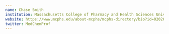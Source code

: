 ```yaml
---
name: Chase Smith
institution: Massachusetts College of Pharmacy and Health Sciences University
website: https://www.mcphs.edu/about-mcphs/mcphs-directory/bio?id=0202658
twitter: MedChemProf
---
```

